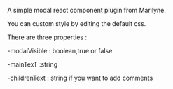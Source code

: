 A simple modal react component plugin from Marilyne.

You can custom style by editing the default css.

There are three properties :

-modalVisible : boolean,true or false

-mainTexT :string

-childrenText : string if you want to add comments
